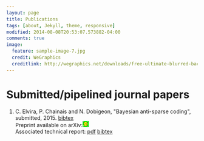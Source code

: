 ```yaml
---
layout: page
title: Publications
tags: [about, Jekyll, theme, responsive]
modified: 2014-08-08T20:53:07.573882-04:00
comments: true
image:
  feature: sample-image-7.jpg
  credit: WeGraphics
  creditlink: http://wegraphics.net/downloads/free-ultimate-blurred-background-pack/
---
```


# Submitted/pipelined journal papers

1. C. Elvira, P. Chainais and N. Dobigeon, "Bayesian anti-sparse coding", submitted, 2015. [bibtex](../bibtex/Elvira_2015sub.md) <br/>
Preprint available on arXiv:[![arXiv](../images/arxiv_icon.png)](http://arxiv.org/abs/1512.06086) <br/>
Associated technical report: [pdf](../pdf/Elvira_TechReport_2015.pdf) [bibtex](../bibtex/Elvira_TechReport_2015.md) <br/>